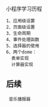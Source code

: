 小程序学习历程


```
1、应用级设置
2、页面级设置
3、生命周期
4、事件处理函数
5、选择器的使用
6、两个dome：
  表单实现
  计算器实现
```

## 后续
```
 音乐播报器
 ```